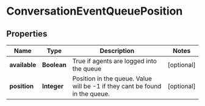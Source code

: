 
# ConversationEventQueuePosition

## Properties
Name | Type | Description | Notes
------------ | ------------- | ------------- | -------------
**available** | **Boolean** | True if agents are logged into the queue |  [optional]
**position** | **Integer** | Position in the queue.  Value will be -1 if they cant be found in the queue. |  [optional]



